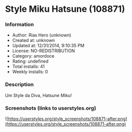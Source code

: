 # Style Miku Hatsune (108871)

### Information
- Author: Rias Hero (unknown)
- Created at: unknown
- Updated at: 12/31/2014, 9:10:35 PM
- License: NO-REDISTRIBUTION
- Category: amordoce
- Rating: undefined
- Total installs: 41
- Weekly installs: 0


### Description
Um Style da Diva, Hatsune Miku!


### Screenshots (links to userstyles.org)
![https://userstyles.org/style_screenshots/108871-after.png](https://userstyles.org/style_screenshots/108871-after.png)


